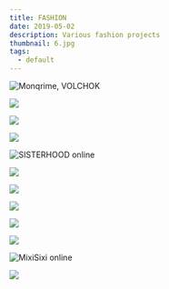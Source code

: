 ```yaml
---
title: FASHION
date: 2019-05-02
description: Various fashion projects
thumbnail: 6.jpg
tags:
  - default
---
```

![Monqrime, VOLCHOK](5.jpg)

![](8.jpg)

![](9.jpg)

![](16.jpg)

![SISTERHOOD online](14.jpg)

![](13.jpg)

![](12.jpg)

![](1.jpg)

![](4.jpg)

![](3.jpg)

![MixiSixi online](11.jpg)

![](10.jpg)

![]()

![]()

![]()